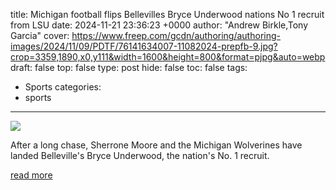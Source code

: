 title: Michigan football flips Bellevilles Bryce Underwood nations No 1 recruit from LSU
date: 2024-11-21 23:36:23 +0000
author: "Andrew Birkle,Tony Garcia"
cover: https://www.freep.com/gcdn/authoring/authoring-images/2024/11/09/PDTF/76141634007-11082024-prepfb-9.jpg?crop=3359,1890,x0,y111&width=1600&height=800&format=pjpg&auto=webp
draft: false
top: false
type: post
hide: false
toc: false
tags:
  - Sports
categories:
  - sports
---

![](https://www.freep.com/gcdn/authoring/authoring-images/2024/11/09/PDTF/76141634007-11082024-prepfb-9.jpg?crop=3359,1890,x0,y111&width=1600&height=800&format=pjpg&auto=webp)

After a long chase, Sherrone Moore and the Michigan Wolverines have landed Belleville's Bryce Underwood, the nation's No. 1 recruit.

[read more](https://www.freep.com/story/sports/college/university-michigan/wolverines/2024/11/21/bryce-underwood-michigan-football-sherrone-moore-recruiting-flip-lsu/76489025007/)
